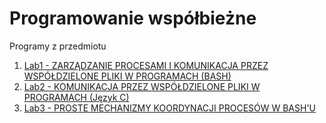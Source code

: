 # Programowanie współbieżne
Programy z przedmiotu

1. [Lab1 - ZARZĄDZANIE PROCESAMI I KOMUNIKACJA PRZEZ WSPÓŁDZIELONE PLIKI W PROGRAMACH (BASH)](https://github.com/pcendrowski/wspolbiegi/tree/master/lab1)
2. [Lab2 - KOMUNIKACJA PRZEZ WSPÓŁDZIELONE PLIKI W PROGRAMACH (Język C)](https://github.com/pcendrowski/wspolbiegi/tree/master/lab2)
3. [Lab3 - PROSTE MECHANIZMY KOORDYNACJI PROCESÓW W BASH'U](https://github.com/pcendrowski/wspolbiegi/tree/master/lab3)
